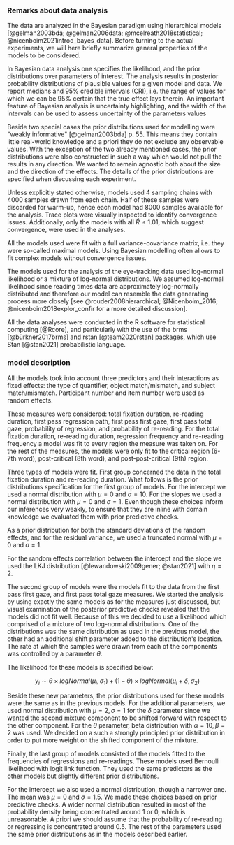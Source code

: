 


### Remarks about data analysis

The data are analyzed in the Bayesian paradigm using hierarchical models
[@gelman2003bda; @gelman2006data; @mcelreath2018statistical; @nicenboim2021introd_bayes_data].
Before turning to the actual experiments, we will here briefly summarize
general properties of the models to be considered.

In Bayesian data analysis one specifies the likelihood, and the prior
distributions over parameters of interest. The analysis results in
posterior probability distributions of plausible values for a given
model and data. We report medians and 95% credible intervals (CRI),
i.e. the range of values for which we can be 95% certain that the true
effect lays therein. An important feature of Bayesian analysis is uncertainty highlighting, and the width of the intervals can be used to assess uncertainty of the parameters values

Beside two special cases the prior distributions used for modelling were "weakly informative" [@gelman2003bda] p. 55. This means they contain little real-world knowledge and a priori they do not exclude any observable values. With the exception of the two already mentioned cases, the prior distributions were also constructed in such a way which would not pull the results in any direction. We wanted to remain agnostic both about the size and the direction of the effects.
The details of the prior distributions are specified when
discussing each experiment.

Unless explicitly stated otherwise, models used 4 sampling chains with
4000 samples drawn from each chain. Half of these samples were discarded
for warm-up, hence each model had 8000 samples available for the
analysis. Trace plots were visually inspected to identify convergence
issues. Additionally, only the models with all $\hat{R} \leq 1.01$,
which suggest convergence, were used in the analyses.

All the models used were fit with a full variance-covariance matrix,
i.e. they were so-called maximal models. Using Bayesian modelling often
allows to fit complex models without convergence issues.

The models used for the analysis of the eye-tracking data used
log-normal likelihood or a mixture of log-normal distributions. We assumed log-normal likelihood since reading
times data are approximately log-normally distributed and therefore our
model can resemble the data generating process more closely [see
@rouder2008hierarchical; @Nicenboim_2016; @nicenboim2018explor_confir
for a more detailed discussion].

All the data analyses were conducted in the R software for statistical
computing [@Rcore], and particularly with the use of the brms 
[@bürkner2017brms] and rstan [@team2020rstan] packages, which use Stan [@stan2021] probabilistic
language.

### model description

All the models took into
account three predictors and their interactions as fixed effects: the type of
quantifier, object match/mismatch, and subject match/mismatch. Participant number and item number
were used as random effects. 

These measures were considered: total fixation duration, re-reading
duration,
first pass regression path, first pass first gaze, first pass
total gaze,
probability of regression, and probability of re-reading. For the
total fixation duration, re-reading duration, regression frequency and
re-reading frequency a model was fit to every region
the measure was taken on. For the rest of the measures, the models were only fit
to the critical region (6-7th word), post-critical (8th word), and
post-post-critical (9th) region.




Three types of models were fit. First group concerned the data in the total fixation duration and re-reading duration. What follows is the prior distributions specification for the first group of models.
For the intercept we used a normal distribution with
$\mu = 0$ and $\sigma =  10$. 
For the slopes we used a normal distribution with
$\mu = 0$ and $\sigma =  1$. 
Even though these choices inform our inferences very weakly, to 
ensure that they are inline with domain knowledge we evaluated them with prior predictive checks. 

As a prior distribution for both the standard
deviations of the random effects, and for the residual variance, 
we used a truncated normal with 
$\mu = 0$ and $\sigma =  1$. 

For the random effects correlation between the intercept and the slope we used
the LKJ distribution [@lewandowski2009gener; @stan2021] with $\eta = 2$.

The second group of models were the models fit to the data from the first pass first gaze, and first pass total gaze measures.
We started the analysis by using
 exactly the same models as for the measures just discussed,
but visual examination of the posterior predictive checks revealed that the
models did not fit well. Because of this we decided to use a likelihood which
comprised of a mixture of two log-normal distributions. One of the distributions
was the same distribution as used in the previous model, the other had an
additional shift parameter added to the distribution's location. The rate at which
the samples were drawn from each of the components was controlled by a parameter
$\theta$.

The likelihood for these models is specified below:

$$ y_{i} \sim \theta \times logNormal(\mu_{i}, \sigma_{1}) + (1 - \theta) \times logNormal(\mu_{i} + \delta, \sigma_{2}) $$

Beside these new parameters, the prior distributions used for these models were the same as in the previous models.
For the additional parameters, we used normal distribution with $\mu = 2, \sigma = 1$ for the $\delta$ parameter since we wanted the second mixture component to be shifted forward with respect to the other component. For the $\theta$ parameter, beta distribution with $\alpha = 10, \beta = 2$ was used.
We decided on a such a strongly principled prior distribution in order to put more weight on the shifted component of the mixture.



Finally, the last group of models consisted of the models fitted to the frequencies of regressions and re-readings. These models used Bernoulli likelihood with logit link function. They used the same predictors as the other models but slightly different prior distributions.

For the intercept we also used a normal distribution, though a narrower one. The mean was 
$\mu = 0$ and $\sigma =  1.5$. 
We made these choices based on prior predictive checks. A wider normal distribution resulted in most of the probability density being concentrated around 1 or 0, which is unreasonable. A priori we should assume that the probability of re-reading or regressing is concentrated around 0.5.
The rest of the parameters used the same prior distributions as in the models described earlier.
